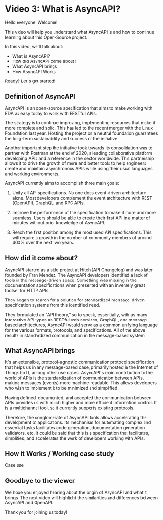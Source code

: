 # Video 3: What is AsyncAPI? 
 
Hello everyone! Welcome!
		
This video will help you understand what AsyncAPI is and how to continue learning about this Open-Source project. 

In this video, we'll talk about:
 - What is AsyncAPI?
 - How did AsyncAPI come about?
 - What AsyncAPI brings 
 - How AsyncAPI Works
 
 Ready? Let's get started!

## Definition of AsyncAPI

AsyncAPI is an open-source specification that aims to make working with EDA as easy today to work with RESTful APIs. 

The strategy is to continue improving, implementing resources that make it more complete and solid. This has led to the recent merger with the Linux Foundation last year. Hosting the project on a neutral foundation guarantees the long-term sustainability and success of the initiative. 

Another important step the initiative took towards its consolidation was to partner with Postman at the end of 2020, a leading collaborative platform developing APIs and a reference in the sector worldwide. This partnership allows it to drive the growth of more and better tools to help engineers create and maintain asynchronous APIs while using their usual languages and working environments.

AsyncAPI currently aims to accomplish three main goals:

1. Unify all API specifications. No one does event-driven architecture alone. Most developers complement the event architecture with REST (OpenAPI), GraphQL, and RPC APIs.

2. Improve the performance of the specification to make it more and more seamless. Users should be able to create their first API in a matter of minutes without prior knowledge of AsyncAPI.

3. Reach the first position among the most used API specifications. This will require a growth in the number of community members of around 400% over the next two years.

## How did it come about?

AsyncAPI started as a side project at Hitch (API Changelog) and was later founded by Fran Mendez. The AsyncAPI developers identified a lack of tools in the message-driven space. Something was missing in the documentation specifications when presented with an inversely great toolset for HTTP APIs.

They began to search for a solution for standardized message-driven specification systems from this identified need. 

They formulated an "API theory,” so to speak, essentially, with as many interactive API types as RESTful web services, GraphQL, and message-based architectures, AsyncAPI would serve as a common unifying language for the various formats, protocols, and specifications. All of the above results in standardized communication in the message-based system.

## What AsyncAPI brings

It's an extensible, protocol-agnostic communication protocol specification that helps us in any message-based case, primarily hosted in the Internet of Things (IoT), among other use cases. AsyncAPI's main contribution to the world of APIs is the standardization of communication between APIs, making messages (events) more machine-readable. This allows developers who wish to implement it to be minimized and simplified. 

Having defined, documented, and accepted the communication between APIs provides us with much higher and more efficient information control. It is a multichannel tool, so it currently supports existing protocols.

Therefore, the conglomerate of AsyncAPI tools allows accelerating the development of applications. Its mechanism for automating complex and essential tasks facilitates code generation, documentation generation, validators, etc. It could be said that this is a specification that facilitates, simplifies, and accelerates the work of developers working with APIs. 

## How it Works / Working case study
Case use



## Goodbye to the viewer
We hope you enjoyed hearing about the origin of AsyncAPI and what it brings. The next video will highlight the similarities and differences between AsyncAPI and OpenAPI.

Thank you for joining us today!